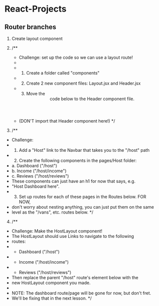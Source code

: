 



































# React-Projects

## Router branches
1. Create layout component
2. /**
   * Challenge: set up the code so we can use a layout route!
   * 
   * 1. Create a folder called "components"
   * 2. Create 2 new component files: Layout.jsx and Header.jsx
   * 3. Move the <header> code below to the Header component file. 
   *    (DON'T import that Header component here!)
   */

3. /**
 * Challenge:
 * 1. Add a "Host" link to the Navbar that takes you to the "/host" path
 * 2. Create the following components in the pages/Host folder:
 *    a. Dashboard ("/host")
 *    b. Income ("/host/income")
 *    c. Reviews ("/host/reviews")
 *    These components can just have an h1 for now that says, e.g.
 *    "Host Dashboard here".
 * 3. Set up routes for each of these pages in the Routes below. FOR NOW,
 *    don't worry about nesting anything, you can just put them on the same
 *    level as the "/vans", etc. routes below.
 */

4.  /**
   * Challenge: Make the HostLayout component!
   * The HostLayout should use Links to navigate to the following
   * routes: 
   *    * Dashboard ("/host")
   *    * Income ("/host/income")
   *    * Reviews ("/host/reviews")
   * Then replace the parent "/host" route's element below with the
   * new HostLayout component you made.
   * 
   * NOTE: The dashboard route/page will be gone for now, but don't fret.
   * We'll be fixing that in the next lesson.
   */
